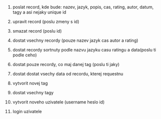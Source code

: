 1. poslat record, kde bude: nazev, jazyk, popis, cas, rating, autor, datum, tagy a asi nejaky unique id
2. upravit record (poslu zmeny s id)
3. smazat record (poslu id)

4. dostat vsechny recordy (pouze nazev jazyk cas autor a rating)
5. dostat recordy sortnuty podle nazvu jazyku casu ratingu a data(poslu ti podle ceho)
6. dostat pouze recordy, co maj danej tag (poslu ti jaky)
7.  dostat dostat vsechy data od recordu, kterej requestnu

8.  vytvorit novej tag
9. dostat vsechny tagy

10. vytvorit noveho uzivatele (username heslo id)
11. login uzivatele 
